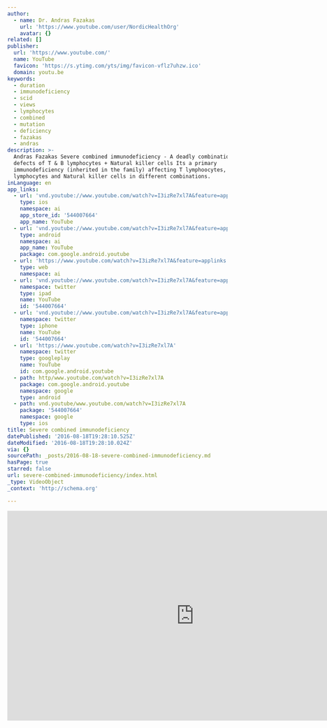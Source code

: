 ```yaml
---
author:
  - name: Dr. Andras Fazakas
    url: 'https://www.youtube.com/user/NordicHealthOrg'
    avatar: {}
related: []
publisher:
  url: 'https://www.youtube.com/'
  name: YouTube
  favicon: 'https://s.ytimg.com/yts/img/favicon-vflz7uhzw.ico'
  domain: youtu.be
keywords:
  - duration
  - immunodeficiency
  - scid
  - views
  - lymphocytes
  - combined
  - mutation
  - deficiency
  - fazakas
  - andras
description: >-
  Andras Fazakas Severe combined immunodeficiency - A deadly combination of
  defects of T & B lymphocytes + Natural killer cells Its a primary
  immunodeficiency (inherited in the family) affecting T lymphoocytes, B
  lymphocytes and Natural killer cells in different combinations.
inLanguage: en
app_links:
  - url: 'vnd.youtube://www.youtube.com/watch?v=I3izRe7xl7A&feature=applinks'
    type: ios
    namespace: ai
    app_store_id: '544007664'
    app_name: YouTube
  - url: 'vnd.youtube://www.youtube.com/watch?v=I3izRe7xl7A&feature=applinks'
    type: android
    namespace: ai
    app_name: YouTube
    package: com.google.android.youtube
  - url: 'https://www.youtube.com/watch?v=I3izRe7xl7A&feature=applinks'
    type: web
    namespace: ai
  - url: 'vnd.youtube://www.youtube.com/watch?v=I3izRe7xl7A&feature=applinks'
    namespace: twitter
    type: ipad
    name: YouTube
    id: '544007664'
  - url: 'vnd.youtube://www.youtube.com/watch?v=I3izRe7xl7A&feature=applinks'
    namespace: twitter
    type: iphone
    name: YouTube
    id: '544007664'
  - url: 'https://www.youtube.com/watch?v=I3izRe7xl7A'
    namespace: twitter
    type: googleplay
    name: YouTube
    id: com.google.android.youtube
  - path: http/www.youtube.com/watch?v=I3izRe7xl7A
    package: com.google.android.youtube
    namespace: google
    type: android
  - path: vnd.youtube/www.youtube.com/watch?v=I3izRe7xl7A
    package: '544007664'
    namespace: google
    type: ios
title: Severe combined immunodeficiency
datePublished: '2016-08-18T19:28:10.525Z'
dateModified: '2016-08-18T19:28:10.024Z'
via: {}
sourcePath: _posts/2016-08-18-severe-combined-immunodeficiency.md
hasPage: true
starred: false
url: severe-combined-immunodeficiency/index.html
_type: VideoObject
_context: 'http://schema.org'

---
```

<iframe src="https://cdn.embedly.com/widgets/media.html?src=https%3A%2F%2Fwww.youtube.com%2Fembed%2FI3izRe7xl7A%3Ffeature%3Doembed&amp;url=http%3A%2F%2Fwww.youtube.com%2Fwatch%3Fv%3DI3izRe7xl7A&amp;image=https%3A%2F%2Fi.ytimg.com%2Fvi%2FI3izRe7xl7A%2Fhqdefault.jpg&amp;key=b7d04c9b404c499eba89ee7072e1c4f7&amp;type=text%2Fhtml&amp;schema=youtube" width="854" height="480" scrolling="no" frameborder="0" allowfullscreen="" style=""></iframe>